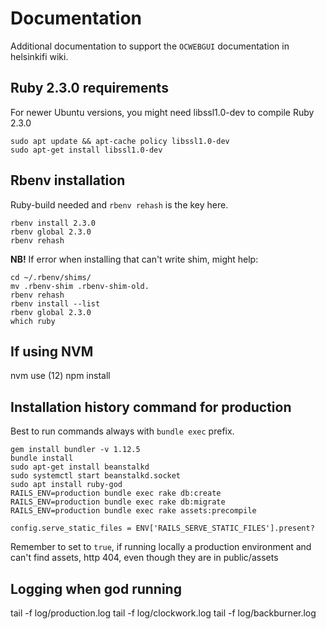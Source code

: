 # Documentation

Additional documentation to support the `OCWEBGUI` documentation in helsinkifi wiki.

## Ruby 2.3.0 requirements

For newer Ubuntu versions, you might need libssl1.0-dev to compile Ruby 2.3.0

```
sudo apt update && apt-cache policy libssl1.0-dev
sudo apt-get install libssl1.0-dev
```

## Rbenv installation

Ruby-build needed and `rbenv rehash` is the key here.

```
rbenv install 2.3.0
rbenv global 2.3.0
rbenv rehash
```

**NB!** If error when installing that can't write shim, might help:
```
cd ~/.rbenv/shims/
mv .rbenv-shim .rbenv-shim-old.
rbenv rehash
rbenv install --list
rbenv global 2.3.0
which ruby
```

## If using NVM

nvm use (12)
npm install

## Installation history command for production

Best to run commands always with `bundle exec` prefix.

``` 
gem install bundler -v 1.12.5
bundle install
sudo apt-get install beanstalkd 
sudo systemctl start beanstalkd.socket
sudo apt install ruby-god
RAILS_ENV=production bundle exec rake db:create
RAILS_ENV=production bundle exec rake db:migrate
RAILS_ENV=production bundle exec rake assets:precompile
```

`config.serve_static_files = ENV['RAILS_SERVE_STATIC_FILES'].present?`

Remember to set to `true`, if running locally a production environment and can't find assets, http 404, even though they are in public/assets

## Logging when god running

tail -f log/production.log
tail -f log/clockwork.log
tail -f log/backburner.log
